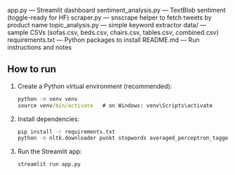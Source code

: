 app.py — Streamlit dashboard
sentiment_analysis.py — TextBlob sentiment (toggle-ready for HF)
scraper.py — snscrape helper to fetch tweets by product name
topic_analysis.py — simple keyword extractor
data/ — sample CSVs (sofas.csv, beds.csv, chairs.csv, tables.csv, combined.csv)
requirements.txt — Python packages to install
README.md — Run instructions and notes

## How to run

1. Create a Python virtual environment (recommended):
   ```cmd
   python -m venv venv
   source venv/bin/activate   # on Windows: venv\Scripts\activate
   ```

2. Install dependencies:
   ```cmd
   pip install -r requirements.txt
   python -m nltk.downloader punkt stopwords averaged_perceptron_tagger wordnet
   ```

3. Run the Streamlit app:
   ```cmd
   streamlit run app.py
   ```

